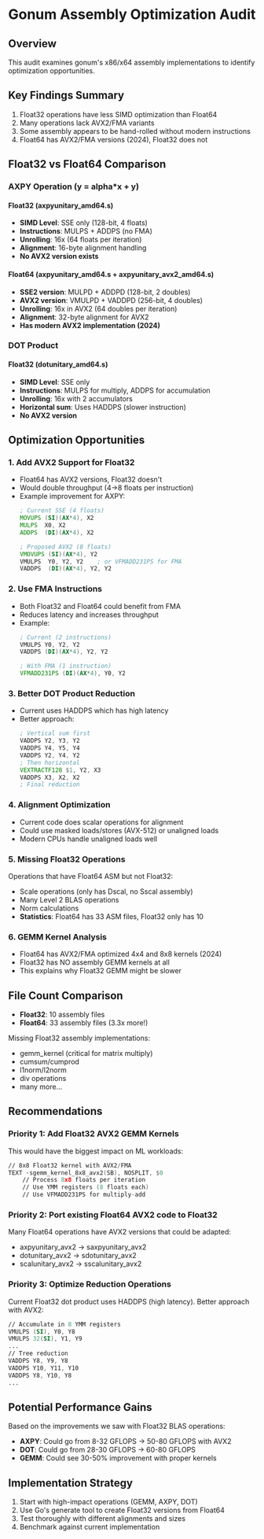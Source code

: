 # Gonum Assembly Optimization Audit

## Overview
This audit examines gonum's x86/x64 assembly implementations to identify optimization opportunities.

## Key Findings Summary
1. Float32 operations have less SIMD optimization than Float64
2. Many operations lack AVX2/FMA variants
3. Some assembly appears to be hand-rolled without modern instructions
4. Float64 has AVX2/FMA versions (2024), Float32 does not

## Float32 vs Float64 Comparison

### AXPY Operation (y = alpha*x + y)

#### Float32 (axpyunitary_amd64.s)
- **SIMD Level**: SSE only (128-bit, 4 floats)
- **Instructions**: MULPS + ADDPS (no FMA)
- **Unrolling**: 16x (64 floats per iteration)
- **Alignment**: 16-byte alignment handling
- **No AVX2 version exists**

#### Float64 (axpyunitary_amd64.s + axpyunitary_avx2_amd64.s)
- **SSE2 version**: MULPD + ADDPD (128-bit, 2 doubles)
- **AVX2 version**: VMULPD + VADDPD (256-bit, 4 doubles)
- **Unrolling**: 16x in AVX2 (64 doubles per iteration)
- **Alignment**: 32-byte alignment for AVX2
- **Has modern AVX2 implementation (2024)**

### DOT Product

#### Float32 (dotunitary_amd64.s)
- **SIMD Level**: SSE only
- **Instructions**: MULPS for multiply, ADDPS for accumulation
- **Unrolling**: 16x with 2 accumulators
- **Horizontal sum**: Uses HADDPS (slower instruction)
- **No AVX2 version**

## Optimization Opportunities

### 1. Add AVX2 Support for Float32
- Float64 has AVX2 versions, Float32 doesn't
- Would double throughput (4→8 floats per instruction)
- Example improvement for AXPY:
  ```asm
  ; Current SSE (4 floats)
  MOVUPS (SI)(AX*4), X2
  MULPS  X0, X2
  ADDPS  (DI)(AX*4), X2
  
  ; Proposed AVX2 (8 floats)
  VMOVUPS (SI)(AX*4), Y2
  VMULPS  Y0, Y2, Y2    ; or VFMADD231PS for FMA
  VADDPS  (DI)(AX*4), Y2, Y2
  ```

### 2. Use FMA Instructions
- Both Float32 and Float64 could benefit from FMA
- Reduces latency and increases throughput
- Example:
  ```asm
  ; Current (2 instructions)
  VMULPS Y0, Y2, Y2
  VADDPS (DI)(AX*4), Y2, Y2
  
  ; With FMA (1 instruction)
  VFMADD231PS (DI)(AX*4), Y0, Y2
  ```

### 3. Better DOT Product Reduction
- Current uses HADDPS which has high latency
- Better approach:
  ```asm
  ; Vertical sum first
  VADDPS Y2, Y3, Y2
  VADDPS Y4, Y5, Y4
  VADDPS Y2, Y4, Y2
  ; Then horizontal
  VEXTRACTF128 $1, Y2, X3
  VADDPS X3, X2, X2
  ; Final reduction
  ```

### 4. Alignment Optimization
- Current code does scalar operations for alignment
- Could use masked loads/stores (AVX-512) or unaligned loads
- Modern CPUs handle unaligned loads well

### 5. Missing Float32 Operations
Operations that have Float64 ASM but not Float32:
- Scale operations (only has Dscal, no Sscal assembly)
- Many Level 2 BLAS operations
- Norm calculations
- **Statistics**: Float64 has 33 ASM files, Float32 only has 10

### 6. GEMM Kernel Analysis
- Float64 has AVX2/FMA optimized 4x4 and 8x8 kernels (2024)
- Float32 has NO assembly GEMM kernels at all
- This explains why Float32 GEMM might be slower

## File Count Comparison
- **Float32**: 10 assembly files
- **Float64**: 33 assembly files (3.3x more!)

Missing Float32 assembly implementations:
- gemm_kernel (critical for matrix multiply)
- cumsum/cumprod
- l1norm/l2norm
- div operations
- many more...

## Recommendations

### Priority 1: Add Float32 AVX2 GEMM Kernels
This would have the biggest impact on ML workloads:
```asm
// 8x8 Float32 kernel with AVX2/FMA
TEXT ·sgemm_kernel_8x8_avx2(SB), NOSPLIT, $0
    // Process 8x8 floats per iteration
    // Use YMM registers (8 floats each)
    // Use VFMADD231PS for multiply-add
```

### Priority 2: Port existing Float64 AVX2 code to Float32
Many Float64 operations have AVX2 versions that could be adapted:
- axpyunitary_avx2 → saxpyunitary_avx2
- dotunitary_avx2 → sdotunitary_avx2
- scalunitary_avx2 → sscalunitary_avx2

### Priority 3: Optimize Reduction Operations
Current Float32 dot product uses HADDPS (high latency).
Better approach with AVX2:
```asm
// Accumulate in 8 YMM registers
VMULPS (SI), Y0, Y8
VMULPS 32(SI), Y1, Y9
...
// Tree reduction
VADDPS Y8, Y9, Y8
VADDPS Y10, Y11, Y10
VADDPS Y8, Y10, Y8
...
```

## Potential Performance Gains
Based on the improvements we saw with Float32 BLAS operations:
- **AXPY**: Could go from 8-32 GFLOPS → 50-80 GFLOPS with AVX2
- **DOT**: Could go from 28-30 GFLOPS → 60-80 GFLOPS
- **GEMM**: Could see 30-50% improvement with proper kernels

## Implementation Strategy
1. Start with high-impact operations (GEMM, AXPY, DOT)
2. Use Go's generate tool to create Float32 versions from Float64
3. Test thoroughly with different alignments and sizes
4. Benchmark against current implementation